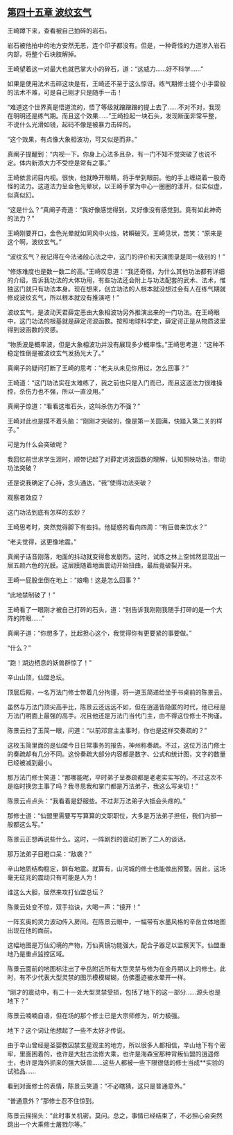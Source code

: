## [第四十五章 波纹玄气](https://www.xxbiquge.com/11_11207/5463468.html)


  王崎蹲下来，查看被自己拍碎的岩石。

  岩石被他拍中的地方安然无恙，连个印子都没有。但是，一种奇怪的力道渗入岩石内部，将整个石块肢解掉。

  王崎望着这一对最大也就巴掌大小的碎石，道：“这威力……好不科学……”

  如果是使用法术击碎这块是有，王崎还不至于这么惊讶。练气期修士搓个小手雷般的法术不难，可是自己刚才只是随手一击！

  “难道这个世界真是悟道流的，悟了等级就蹭蹭蹭的提上去了……不对不对，我现在明明还是练气期。而且这个效果……”王崎捡起一块石头，发现断面非常平整，不说什么光滑如镜，起码不像是被暴力击碎的。

  “这个效果，有点像大象相波功，可又似是而非。”

  真阐子提醒到：“内视一下。你身上心法多且杂，有一门不知不觉突破了也说不定。体内新添大力不受控是常有之事。”

  王崎依言闭目内视。很快，他就睁开眼睛，将手举到眼前。他的手上缠绕着一股奇怪的法力。这道法力呈金色光晕状，以王崎手掌为中心一圈圈的漾开，似实似虚，似真似幻。

  “这是什么？”真阐子奇道：“我好像感觉得到，又好像没有感觉到。竟有如此神奇的法力？”

  王崎刚要开口，金色光晕就如同风中火烛，转瞬破灭。王崎见状，苦笑：“原来是这个啊，波纹玄气。”

  “波纹玄气？我记得在今法诸般心法之中，这门的评价和天演图录是同一级别的！”

  “修炼难度也是数一数二的高。”王崎叹息道：“我还奇怪，为什么其他功法都有详细的介绍，告诉我功法的大体功用，有些功法还会附上与功法配套的武术、法术，惟独这门就只有功法本身。现在想来，创立功法的人根本就没想过会有人在练气期就修成波纹玄气，所以根本就没有推演吧！”

  波纹玄气，是波动天君薛定恶由大象相波功另外推演出来的一门功法。在王崎眼中，这门功法的根基就是薛定谔波函数。按照地球科学史，薛定谔正是从物质波里得到波函数的灵感。

  “物质波是概率波，但是大象相波功并没有展现多少概率性。”王崎思考道：“这种不稳定性倒是被波纹玄气发扬光大了。”

  真阐子的疑问打断了王崎的思考：“老夫从未见你用过，怎么回事？”

  王崎道：“这门功法实在太难练了，我之前也只是入门而已，而且这道法力很难操控，杀伤力也不强，所以一直没用。”

  真阐子惊道：“看看这堆石头，这叫杀伤力不强？”

  王崎对此也是摸不着头脑：“刚刚才突破的，像是第一关圆满，快踏入第二关的样子。”

  可是为什么会突破呢？

  我回忆前世求学生涯时，顺带记起了对薛定谔波函数的理解，认知照映功法，带动功法突破？

  还是说我确定了心持，念头通达，“我”使得功法突破？

  观察者效应？

  这门功法到底有怎样的玄妙？

  王崎思考时，突然觉得脚下有些抖。他疑惑的看向四周：“有巨兽来饮水？”

  “老夫觉得，这更像地震。”

  真阐子话音刚落，地面的抖动就变得愈发剧烈。这时，试炼之林上空怵然显现出一层五颜六色的光膜。这层膜随着地面震动开始扭曲，最后竟破裂开来。

  王崎一屁股坐倒在地上：“娘嘞！这是怎么回事？”

  “此地禁制破了！”

  王崎看了一眼刚才被自己打碎的石头，道：“别告诉我刚刚我随手打碎的是一个大阵的阵眼……”

  真阐子道：“你想多了，比起担心这个，我觉得你有更要紧的事要做。”

  “什么？”

  “跑！湖边栖息的妖兽群惊了！”

  辛山山顶，仙盟总坛。

  顶层后殿，一名万法门修士带着几分拘谨，将一道玉简递给坐于书桌前的陈景云。

  虽然与万法门顶尖高手比，陈景云还远远不如，但在逍遥皆隐匿的时代，他已经是万法门明面上最强的高手。况且他还是万法门当代门主，由不得这位修士不拘谨。

  陈景云扫了玉简一眼，问道：“以前邓宫主主事时，你也是这样交奏疏的？”

  这枚玉简里面的是仙盟今日日常事务的报告，神州称奏疏。不过，这位万法门修士的奏疏却有几分不同。这份奏疏大部分内容都是数字、公式和统计图，文字的数量已经被减到最小。

  那万法门修士笑道：“那哪能呢，平时弟子呈奏疏都是老老实实写的。不过这次不是临时换您主事了吗？我寻思我和掌门都是万法弟子，我这么写亲切！”

  陈景云点点头：“我看着是舒服些。不过非万法弟子大抵会头疼的。”

  那修士道：“仙盟里需要写写算算的文职职位，大多是万法弟子担任，我们内部一般都这么写。”

  陈景云正想再说些什么。这时，一阵剧烈的震动打断了二人的谈话。

  那万法弟子目瞪口呆：“敌袭？”

  辛山地质结构稳定，鲜有地震。就算有，山河城的修士也能做出预警。因此，这场毫无征兆的震动只有可能是人为！

  谁这么大胆，居然来攻打仙盟总坛？

  陈景云处变不惊，双手掐诀，大喝一声：“镜开！”

  一阵玄奥的灵力波动传入房间。在陈景云眼中，一幅带有水墨风格的辛岳立体地图出现在他的面前。

  这幅地图是万仙幻境的产物，万仙真镜功能强大，配合子器足以监察天下。仙盟重地乃是重点监控区域。

  陈景云面前的地图标注出了辛岳附近所有大型灵禁与修为在金丹期以上的修士。此时，有不少代表大型灵禁的图示模模糊糊，仿佛墨迹被水晕开一样。

  “刚才的震动中，有二十一处大型灵禁受损，包括了地下的这一部分……源头也是地下？”

  陈景云喃喃自语，但在场的那个修士已是大宗师修为，听力极强。

  地下？这个词让他想起了一些不太好才传说。

  由于辛山曾经是圣婴教囚禁玄星观主的地方，所以很多人都相信，辛山地下有个密牢，里面困着的，也许是大批古法修大乘，也许是海森宝那种背叛仙盟的逍遥修士，也许是海外抓来的强大妖兽……这些人都被一些下限很低的修士当成**实验的试验品……

  看到对面修士的表情，陈景云笑道：“不必瞎猜，这只是普通意外。”

  “普通意外？”那修士忍不住惊到。

  陈景云摇摇头：“此时事关机密。莫问。总之，事情已经结束了，不必担心会突然跳出一个大乘修士屠戮尔等。”
